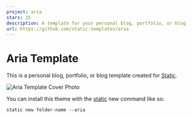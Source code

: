 ```yaml
---
project: aria
stars: 25
description: A template for your personal blog, portfolio, or blog
url: https://github.com/static-templates/aria
---
```


# Aria Template

This is a personal blog, portfolio, or blog template created for [Static](https://static.devdojo.com).

![Aria Template Cover Photo](https://raw.githubusercontent.com/static-templates/aria/main/assets/images/cover.jpg)

You can install this theme with the [static](https://www.npmjs.com/package/@devdojo/static) new command like so:

```
static new folder-name --aria
```

